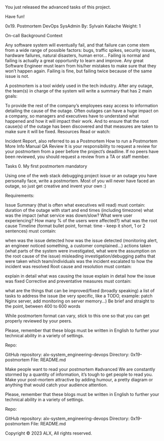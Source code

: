 You just released the advanced tasks of this project. 

Have fun! 

0x19. Postmortem DevOps 
SysAdmin By: Sylvain Kalache 
Weight: 1

On-call Background Context

Any software system will eventually fail, and that failure can come stem from a wide range of possible factors: bugs, traffic spikes, security issues, hardware failures, natural disasters, human error… Failing is normal and failing is actually a great opportunity to learn and improve. Any great Software Engineer must learn from his/her mistakes to make sure that they won’t happen again. Failing is fine, but failing twice because of the same issue is not.

A postmortem is a tool widely used in the tech industry. After any outage, the team(s) in charge of the system will write a summary that has 2 main goals:

To provide the rest of the company’s employees easy access to information detailing the cause of the outage. Often outages can have a huge impact on a company, so managers and executives have to understand what happened and how it will impact their work. And to ensure that the root cause(s) of the outage has been discovered and that measures are taken to make sure it will be fixed. Resources Read or watch:

Incident Report, also referred to as a Postmortem How to run a Postmortem More Info Manual QA Review It is your responsibility to request a review for your postmortem from a peer before the project’s deadline. If no peers have been reviewed, you should request a review from a TA or staff member.

Tasks 0. My first postmortem mandatory

Using one of the web stack debugging project issue or an outage you have personally face, write a postmortem. Most of you will never have faced an outage, so just get creative and invent your own :)

Requirements:

Issue Summary (that is often what executives will read) must contain: duration of the outage with start and end times (including timezone) what was the impact (what service was down/slow? What were user experiencing? How many % of the users were affected?) what was the root cause Timeline (format bullet point, format: time - keep it short, 1 or 2 sentences) must contain:

when was the issue detected how was the issue detected (monitoring alert, an engineer noticed something, a customer complained…) actions taken (what parts of the system were investigated, what were the assumption on the root cause of the issue) misleading investigation/debugging paths that were taken which team/individuals was the incident escalated to how the incident was resolved Root cause and resolution must contain:

explain in detail what was causing the issue explain in detail how the issue was fixed Corrective and preventative measures must contain:

what are the things that can be improved/fixed (broadly speaking) a list of tasks to address the issue (be very specific, like a TODO, example: patch Nginx server, add monitoring on server memory…) Be brief and straight to the point, between 400 to 600 words

While postmortem format can vary, stick to this one so that you can get properly reviewed by your peers.

Please, remember that these blogs must be written in English to further your technical ability in a variety of settings.

Repo:

GitHub repository: alx-system_engineering-devops Directory: 0x19-postmortem File: README.md

Make people want to read your postmortem #advanced We are constantly stormed by a quantity of information, it’s tough to get people to read you.
Make your post-mortem attractive by adding humour, a pretty diagram or anything that would catch your audience attention.

Please, remember that these blogs must be written in English to further your technical ability in a variety of settings.

Repo:

GitHub repository: alx-system_engineering-devops Directory: 0x19-postmortem File: README.md

Copyright © 2023 ALX, All rights reserved.
